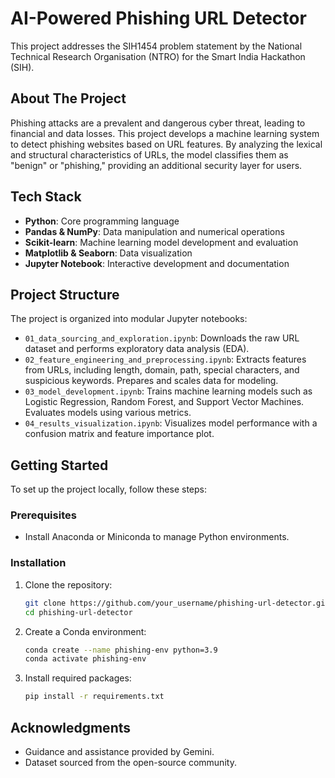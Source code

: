 # AI-Powered Phishing URL Detector

This project addresses the SIH1454 problem statement by the National Technical Research Organisation (NTRO) for the Smart India Hackathon (SIH).

## About The Project

Phishing attacks are a prevalent and dangerous cyber threat, leading to financial and data losses. This project develops a machine learning system to detect phishing websites based on URL features. By analyzing the lexical and structural characteristics of URLs, the model classifies them as "benign" or "phishing," providing an additional security layer for users.

## Tech Stack

- **Python**: Core programming language  
- **Pandas & NumPy**: Data manipulation and numerical operations  
- **Scikit-learn**: Machine learning model development and evaluation  
- **Matplotlib & Seaborn**: Data visualization  
- **Jupyter Notebook**: Interactive development and documentation  

## Project Structure

The project is organized into modular Jupyter notebooks:

- `01_data_sourcing_and_exploration.ipynb`: Downloads the raw URL dataset and performs exploratory data analysis (EDA).
- `02_feature_engineering_and_preprocessing.ipynb`: Extracts features from URLs, including length, domain, path, special characters, and suspicious keywords. Prepares and scales data for modeling.
- `03_model_development.ipynb`: Trains machine learning models such as Logistic Regression, Random Forest, and Support Vector Machines. Evaluates models using various metrics.
- `04_results_visualization.ipynb`: Visualizes model performance with a confusion matrix and feature importance plot.

## Getting Started

To set up the project locally, follow these steps:

### Prerequisites

- Install Anaconda or Miniconda to manage Python environments.

### Installation

1. Clone the repository:
    ```bash
    git clone https://github.com/your_username/phishing-url-detector.git
    cd phishing-url-detector
    ```
2. Create a Conda environment:
    ```bash
    conda create --name phishing-env python=3.9
    conda activate phishing-env
    ```
3. Install required packages:
    ```bash
    pip install -r requirements.txt
    ```

## Acknowledgments

- Guidance and assistance provided by Gemini.
- Dataset sourced from the open-source community.
